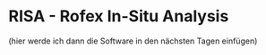 # RISA - Rofex In-Situ Analysis 

(hier werde ich dann die Software in den nächsten Tagen einfügen)
